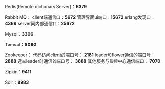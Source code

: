 Redis(Remote dictionary Server)：**6379**

Rabbit MQ：
client端通信口：**5672** 
管理界面ui端口：**15672** 
erlang发现口：**4369** 
server间内部通信口：**25672** 

Mysql：**3306**

Tomcat：**8080**

Zookeeper：
	代码访问client的端口号： **2181**
	leader和flower通信的端口号： **2888**
	选举leader时通信的端口号： **3888**
	其他服务与监控中心通信端口： **7070**

Zipkin：**9411**

Solr：**8983**